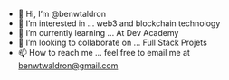- 👋 Hi, I’m @benwtaldron
- 👀 I’m interested in ...
web3 and blockchain technology
- 🌱 I’m currently learning ...
At Dev Academy
- 💞️ I’m looking to collaborate on ...
Full Stack Projets
- 📫 How to reach me ...
feel free to email me at benwtwaldron@gmail.com
<!---
benwtaldron/benwtaldron is a ✨ special ✨ repository because its `README.md` (this file) appears on your GitHub profile.
You can click the Preview link to take a look at your changes.
--->
